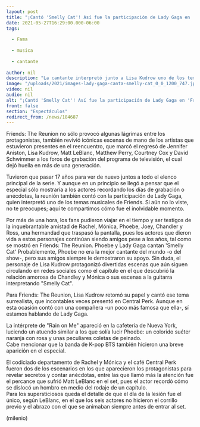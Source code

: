 ```yaml
---
layout: post
title: "¡Cantó 'Smelly Cat'! Así fue la participación de Lady Gaga en 'Friends -  The Reunion'"
date: 2021-05-27T16:29:00.000-06:00
tags:
  
  - Fama
  
  - musica
  
  - cantante
  
author: nil
description: "La cantante interpretó junto a Lisa Kudrow uno de los temas musicales más famosos del programa; el encuentro entre las famosas se ganó los aplausos en redes sociales. "
image: "/uploads/2021/images-lady-gaga-canta-smelly-cat_0_0_1200_747.jpg"
video: nil
audio: nil
alt: "¡Cantó 'Smelly Cat'! Así fue la participación de Lady Gaga en 'Friends -  The Reunion'"
front: false
section: "Espectáculos"
redirect_from: /news/184687
---
```


Friends: The Reunion no sólo provocó algunas lágrimas entre los protagonistas, también revivió icónicas escenas de mano de los artistas que estuvieron presentes en el reencuentro, que marcó el regresó de Jennifer Aniston, Lisa Kudrow, Matt LeBlanc, Matthew Perry, Courtney Cox y David Schwimmer a los foros de grabación del programa de televisión, el cual dejó huella en más de una generación.

Tuvieron que pasar 17 años para ver de nuevo juntos a todo el elenco principal de la serie. Y aunque en un principio se llegó a pensar que el especial sólo mostraría a los actores recordando los días de grabación o anécdotas, la reunión también contó con la participación de Lady Gaga, quien interpretó uno de los temas musicales de Friends. Si aún no lo viste, no te preocupes; aquí te compartimos cómo fue el inolvidable momento.  

Por más de una hora, los fans pudieron viajar en el tiempo y ser testigos de la inquebrantable amistad de Rachel, Mónica, Phoebe, Joey, Chandler y Ross, una hermandad que traspasó la pantalla, pues los actores que dieron vida a estos personajes continúan siendo amigos pese a los años, tal como se mostró en Friends: The Reunion.  Phoebe y Lady Gaga cantan 'Smelly Cat' Probablemente, Phoebe no era la mejor cantante del mundo -o del show-, pero sus amigos siempre le demostraron su apoyo. Sin duda, el personaje de Lisa Kudrow protagonizó divertidas escenas que aún siguen circulando en redes sociales como el capítulo en el que descubrió la relación amorosa de Chandley y Mónica o sus escenas a la guitarra interpretando "Smelly Cat".  

Para Friends: The Reunion, Lisa Kudrow retomó su papel y cantó ese  tema surrealista, que incontables veces presentó en Central Perk. Aunque en esta ocasión contó con una compañera -un poco más famosa que ella-, sí estamos hablando de Lady Gaga.   

La intérprete de "Rain on Me" apareció en la cafetería de Nueva York, luciendo un atuendo similar a los que solía lucir Phoebe: un colorido suéter naranja con rosa y unas peculiares coletas de peinado.   
Cabe mencionar que la banda de K-pop BTS también hicieron una breve aparición en el especial.  

El codiciado departamento de Rachel y Mónica y el café Central Perk fueron dos de los escenarios en los que aparecieron los protagonistas para revelar secretos y contar anécdotas, entre las que llamó más la atención fue el percance que sufrió Matt LeBlanc en el set, pues el actor recordó cómo se dislocó un hombro en medio del rodaje de un capítulo.  
Para los supersticiosos queda el detalle de que el día de la lesión fue el único, según LeBlanc, en el que los seis actores no hicieron el corrillo previo y el abrazo con el que se animaban siempre antes de entrar al set.  

(milenio)